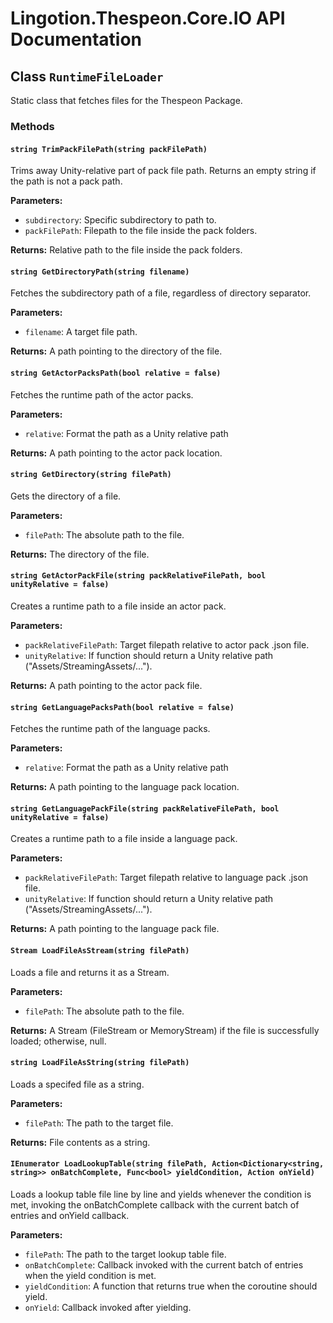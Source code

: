 # Lingotion.Thespeon.Core.IO API Documentation

## Class `RuntimeFileLoader`

Static class that fetches files for the Thespeon Package.
### Methods

#### `string TrimPackFilePath(string packFilePath)`

Trims away Unity-relative part of pack file path. Returns an empty string if the path is not a pack path.

**Parameters:**

- `subdirectory`: Specific subdirectory to path to.
- `packFilePath`: Filepath to the file inside the pack folders.

**Returns:** Relative path to the file inside the pack folders.
#### `string GetDirectoryPath(string filename)`

Fetches the subdirectory path of a file, regardless of directory separator.

**Parameters:**

- `filename`: A target file path.

**Returns:** A path pointing to the directory of the file.
#### `string GetActorPacksPath(bool relative = false)`

Fetches the runtime path of the actor packs.

**Parameters:**

- `relative`: Format the path as a Unity relative path

**Returns:** A path pointing to the actor pack location.
#### `string GetDirectory(string filePath)`

Gets the directory of a file.

**Parameters:**

- `filePath`: The absolute path to the file.

**Returns:** The directory of the file.
#### `string GetActorPackFile(string packRelativeFilePath, bool unityRelative = false)`

Creates a runtime path to a file inside an actor pack.

**Parameters:**

- `packRelativeFilePath`: Target filepath relative to actor pack .json file.
- `unityRelative`: If function should return a Unity relative path ("Assets/StreamingAssets/...").

**Returns:** A path pointing to the actor pack file.
#### `string GetLanguagePacksPath(bool relative = false)`

Fetches the runtime path of the language packs.

**Parameters:**

- `relative`: Format the path as a Unity relative path

**Returns:** A path pointing to the language pack location.
#### `string GetLanguagePackFile(string packRelativeFilePath, bool unityRelative = false)`

Creates a runtime path to a file inside a language pack.

**Parameters:**

- `packRelativeFilePath`: Target filepath relative to language pack .json file.
- `unityRelative`: If function should return a Unity relative path ("Assets/StreamingAssets/...").

**Returns:** A path pointing to the language pack file.
#### `Stream LoadFileAsStream(string filePath)`

Loads a file and returns it as a Stream.

**Parameters:**

- `filePath`: The absolute path to the file.

**Returns:** A Stream (FileStream or MemoryStream) if the file is successfully loaded; otherwise, null.
#### `string LoadFileAsString(string filePath)`

Loads a specifed file as a string.

**Parameters:**

- `filePath`: The path to the target file.

**Returns:** File contents as a string.
#### `IEnumerator LoadLookupTable(string filePath, Action<Dictionary<string, string>> onBatchComplete, Func<bool> yieldCondition, Action onYield)`

Loads a lookup table file line by line and yields whenever the condition is met, invoking the onBatchComplete callback with the current batch of entries and onYield callback.

**Parameters:**

- `filePath`: The path to the target lookup table file.
- `onBatchComplete`: Callback invoked with the current batch of entries when the yield condition is met.
- `yieldCondition`: A function that returns true when the coroutine should yield.
- `onYield`: Callback invoked after yielding.